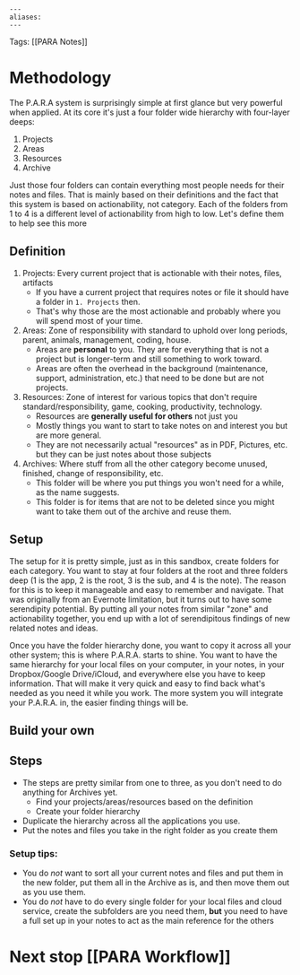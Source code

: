 ```
---
aliases:
---
```

Tags: [[PARA Notes]]

# Methodology

The P.A.R.A system is surprisingly simple at first glance but very powerful when applied. At its core it's just a four folder wide hierarchy with four-layer deeps:

1. Projects
2. Areas
3. Resources
4. Archive

Just those four folders can contain everything most people needs for their notes and files. That is mainly based on their definitions and the fact that this system is based on actionability, not category. Each of the folders from 1 to 4 is a different level of actionability from high to low. Let's define them to help see this more

## Definition
1) Projects: Every current project that is actionable with their notes, files, artifacts
    - If you have a current project that requires notes or file it should have a folder in `1. Projects` then. 
    - That's why those are the most actionable and probably where you will spend most of your time.
2) Areas: Zone of responsibility with standard to uphold over long periods, parent, animals, management, coding, house.
    - Areas are **personal** to you. They are for everything that is not a project but is longer-term and still something to work toward.
    - Areas are often the overhead in the background (maintenance, support, administration, etc.) that need to be done but are not projects.
3) Resources: Zone of interest for various topics that don't require standard/responsibility, game, cooking, productivity, technology.
    - Resources are **generally useful for others** not just you
    - Mostly things you want to start to take notes on and interest you but are more general.
    - They are not necessarily actual "resources" as in PDF, Pictures, etc. but they can be just notes about those subjects
4) Archives: Where stuff from all the other category become unused, finished, change of responsibility, etc.
    - This folder will be where you put things you won't need for a while, as the name suggests.
    - This folder is for items that are not to be deleted since you might want to take them out of the archive and reuse them.

## Setup
The setup for it is pretty simple, just as in this sandbox, create folders for each category. You want to stay at four folders at the root and three folders deep (1 is the app, 2 is the root, 3 is the sub, and 4 is the note). The reason for this is to keep it manageable and easy to remember and navigate. That was originally from an Evernote limitation, but it turns out to have some serendipity potential. By putting all your notes from similar "zone" and actionability together, you end up with a lot of serendipitous findings of new related notes and ideas. 

Once you have the folder hierarchy done, you want to copy it across all your other system; this is where P.A.R.A. starts to shine. You want to have the same hierarchy for your local files on your computer, in your notes, in your Dropbox/Google Drive/iCloud, and everywhere else you have to keep information. That will make it very quick and easy to find back what's needed as you need it while you work. The more system you will integrate your P.A.R.A. in, the easier finding things will be.


## Build your own
## Steps
- The steps are pretty similar from one to three, as you don't need to do anything for Archives yet. 
    - Find your projects/areas/resources based on the definition 
    - Create your folder hierarchy
- Duplicate the hierarchy across all the applications you use.
- Put the notes and files you take in the right folder as you create them

### Setup tips:
- You do _not_ want to sort all your current notes and files and put them in the new folder, put them all in the Archive as is, and then move them out as you use them.
- You do _not_ have to do every single folder for your local files and cloud service, create the subfolders are you need them, **but** you need to have a full set up in your notes to act as the main reference for the others


# Next stop [[PARA Workflow]]


